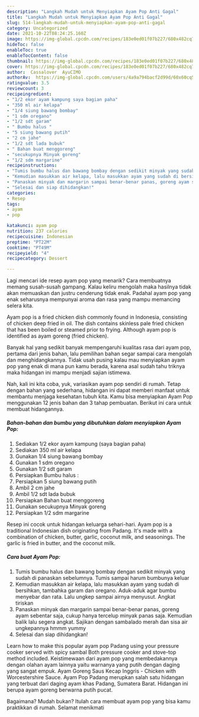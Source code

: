 ```yaml
---
description: "Langkah Mudah untuk Menyiapkan Ayam Pop Anti Gagal"
title: "Langkah Mudah untuk Menyiapkan Ayam Pop Anti Gagal"
slug: 514-langkah-mudah-untuk-menyiapkan-ayam-pop-anti-gagal
category: Uncategorized
date: 2021-10-22T08:24:25.160Z
image: https://img-global.cpcdn.com/recipes/183e0ed01f07b227/680x482cq70/ayam-pop-foto-resep-utama.jpg
hideToc: false
enableToc: true
enableTocContent: false
thumbnail: https://img-global.cpcdn.com/recipes/183e0ed01f07b227/680x482cq70/ayam-pop-foto-resep-utama.jpg
cover: https://img-global.cpcdn.com/recipes/183e0ed01f07b227/680x482cq70/ayam-pop-foto-resep-utama.jpg
author:  Cassalover  AyuCIMO
authorAv:  https://img-global.cpcdn.com/users/4a9a794bacf2d99d/60x60cq50/avatar.jpg
ratingvalue: 3.5
reviewcount: 3
recipeingredient:
- "1/2 ekor ayam kampung saya bagian paha"
- "350 ml air kelapa"
- "1/4 siung bawang bombay"
- "1 sdm oregano"
- "1/2 sdt garam"
- " Bumbu halus "
- "5 siung bawang putih"
- "2 cm jahe"
- "1/2 sdt lada bubuk"
- " Bahan buat menggoreng"
- "secukupnya Minyak goreng"
- "1/2 sdm margarine"
recipeinstructions:
- "Tumis bumbu halus dan bawang bombay dengan sedikit minyak yang sudah di panaskan sebelumnya. Tumis sampai harum bumbunya keluar"
- "Kemudian masukkan air kelapa, lalu masukkan ayam yang sudah di bersihkan, tambahka garam dan oregano. Aduk-aduk agar bumbu menyebar dan rata. Lalu ungkep sampai airnya menyusut. Angkat tiriskan"
- "Panaskan minyak dan margarin sampai benar-benar panas, goreng ayam sebentar saja, cukup hanya tercelup minyak panas saja. Kemudian balik lalu segera angkat. Sajikan dengan sambalado merah dan sisa air ungkepannya hmmm yummy"
- "Selesai dan siap dihidangkan!"
categories:
- Resep
tags:
- ayam
- pop

katakunci: ayam pop 
nutrition: 237 calories
recipecuisine: Indonesian
preptime: "PT22M"
cooktime: "PT49M"
recipeyield: "4"
recipecategory: Dessert

---
```



Lagi mencari ide resep ayam pop yang menarik? Cara membuatnya memang susah-susah gampang. Kalau keliru mengolah maka hasilnya tidak akan memuaskan dan justru cenderung tidak enak. Padahal ayam pop yang enak seharusnya mempunyai aroma dan rasa yang mampu memancing selera kita.


Ayam pop is a fried chicken dish commonly found in Indonesia, consisting of chicken deep fried in oil. The dish contains skinless pale fried chicken that has been boiled or steamed prior to frying. Although ayam pop is identified as ayam goreng (fried chicken).

Banyak hal yang sedikit banyak mempengaruhi kualitas rasa dari ayam pop, pertama dari jenis bahan, lalu pemilihan bahan segar sampai cara mengolah dan menghidangkannya. Tidak usah pusing kalau mau menyiapkan ayam pop yang enak di mana pun kamu berada, karena asal sudah tahu triknya maka hidangan ini mampu menjadi sajian istimewa.


Nah, kali ini kita coba, yuk, variasikan ayam pop sendiri di rumah. Tetap dengan bahan yang sederhana, hidangan ini dapat memberi manfaat untuk membantu menjaga kesehatan tubuh kita. Kamu bisa menyiapkan Ayam Pop menggunakan 12 jenis bahan dan 3 tahap pembuatan. Berikut ini cara untuk membuat hidangannya.

<!--inarticleads1-->

##### Bahan-bahan dan bumbu yang dibutuhkan dalam menyiapkan Ayam Pop:

1. Sediakan 1/2 ekor ayam kampung (saya bagian paha)
1. Sediakan 350 ml air kelapa
1. Gunakan 1/4 siung bawang bombay
1. Gunakan 1 sdm oregano
1. Gunakan 1/2 sdt garam
1. Persiapkan  Bumbu halus :
1. Persiapkan 5 siung bawang putih
1. Ambil 2 cm jahe
1. Ambil 1/2 sdt lada bubuk
1. Persiapkan  Bahan buat menggoreng
1. Gunakan secukupnya Minyak goreng
1. Persiapkan 1/2 sdm margarine


Resep ini cocok untuk hidangan keluarga sehari-hari. Ayam pop is a traditional Indonesian dish originating from Padang. It&#39;s made with a combination of chicken, butter, garlic, coconut milk, and seasonings. The garlic is fried in butter, and the coconut milk. 

<!--inarticleads2-->

##### Cara buat Ayam Pop:

1. Tumis bumbu halus dan bawang bombay dengan sedikit minyak yang sudah di panaskan sebelumnya. Tumis sampai harum bumbunya keluar
1. Kemudian masukkan air kelapa, lalu masukkan ayam yang sudah di bersihkan, tambahka garam dan oregano. Aduk-aduk agar bumbu menyebar dan rata. Lalu ungkep sampai airnya menyusut. Angkat tiriskan
1. Panaskan minyak dan margarin sampai benar-benar panas, goreng ayam sebentar saja, cukup hanya tercelup minyak panas saja. Kemudian balik lalu segera angkat. Sajikan dengan sambalado merah dan sisa air ungkepannya hmmm yummy
1. Selesai dan siap dihidangkan!

Learn how to make this popular ayam pop Padang using your pressure cooker served with spicy sambal Both pressure cooker and stove-top method included. Keistimewaan dari ayam pop yang membedakannya dengan olahan ayam lainnya yaitu warnanya yang putih dengan daging yang sangat empuk. Ayam Goreng Saus Kecap Inggris - Chicken with Worcestershire Sauce. Ayam Pop Padang merupkan salah satu hidangan yang terbuat dari daging ayam khas Padang, Sumatera Barat. Hidangan ini berupa ayam goreng berwarna putih pucat. 

Bagaimana? Mudah bukan? Itulah cara membuat ayam pop yang bisa kamu praktikkan di rumah. Selamat menikmati
